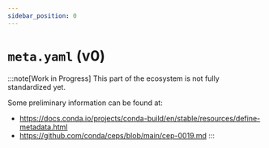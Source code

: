 ```yaml
---
sidebar_position: 0
---
```

# `meta.yaml` (v0)

:::note[Work in Progress]
This part of the ecosystem is not fully standardized yet.

Some preliminary information can be found at:

- https://docs.conda.io/projects/conda-build/en/stable/resources/define-metadata.html
- https://github.com/conda/ceps/blob/main/cep-0019.md
:::
